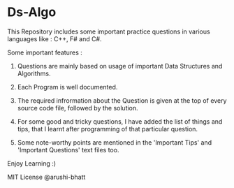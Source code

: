 # Ds-Algo

This Repository includes some important practice questions in various languages like : C++, F# and C#.

Some important features :

1. Questions are mainly based on usage of important Data Structures and Algorithms.

2. Each Program is well documented.

3. The required infrormation about the Question is given at the top of every source code file, followed by the solution.

4. For some good and tricky questions, I have added the list of things and tips, that I learnt after programming of that particular question.  

5. Some note-worthy points are mentioned in the 'Important Tips' and 'Important Questions' text files too.


Enjoy Learning :)


MIT License @arushi-bhatt
